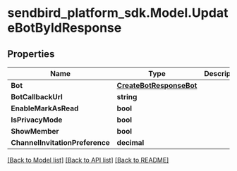 
# sendbird_platform_sdk.Model.UpdateBotByIdResponse

## Properties

Name | Type | Description | Notes
------------ | ------------- | ------------- | -------------
**Bot** | [**CreateBotResponseBot**](CreateBotResponseBot.md) |  | [optional] 
**BotCallbackUrl** | **string** |  | [optional] 
**EnableMarkAsRead** | **bool** |  | [optional] 
**IsPrivacyMode** | **bool** |  | [optional] 
**ShowMember** | **bool** |  | [optional] 
**ChannelInvitationPreference** | **decimal** |  | [optional] 

[[Back to Model list]](../README.md#documentation-for-models)
[[Back to API list]](../README.md#documentation-for-api-endpoints)
[[Back to README]](../README.md)

